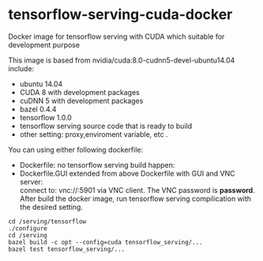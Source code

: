 # tensorflow-serving-cuda-docker
Docker image for tensorflow serving with CUDA which suitable for development purpose

This image is based from nvidia/cuda:8.0-cudnn5-devel-ubuntu14.04 include: 
- ubuntu 14.04
- CUDA 8 with development packages
- cuDNN 5 with development packages
- bazel 0.4.4
- tensorflow 1.0.0
- tensorflow serving source code that is ready to build 
- other setting: proxy,enviroment variable, etc .

You can using either following dockerfile:
- Dockerfile: no tensorflow serving  build happen:  
- Dockerfile.GUI extended from above Dockerfile with GUI and VNC server:  
    connect to: vnc://<host>:5901 via VNC client. The VNC password is **password**. 
After build the docker image, run tensorflow serving compilication with the desired setting.

```
cd /serving/tensorflow
./configure
cd /serving
bazel build -c opt --config=cuda tensorflow_serving/...
bazel test tensorflow_serving/...
```
